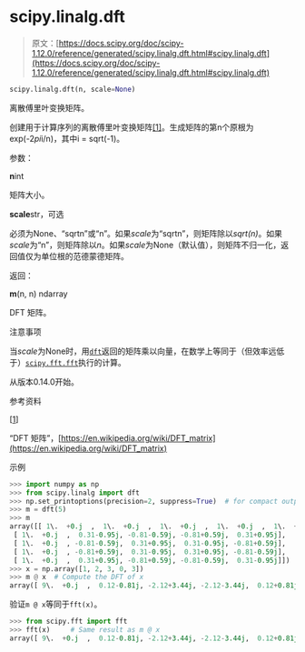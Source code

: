 # scipy.linalg.dft

> 原文：[https://docs.scipy.org/doc/scipy-1.12.0/reference/generated/scipy.linalg.dft.html#scipy.linalg.dft](https://docs.scipy.org/doc/scipy-1.12.0/reference/generated/scipy.linalg.dft.html#scipy.linalg.dft)

```py
scipy.linalg.dft(n, scale=None)
```

离散傅里叶变换矩阵。

创建用于计算序列的离散傅里叶变换矩阵[[1]](#r3ef6c9f659fd-1)。生成矩阵的第n个原根为exp(-2*pi*i/n)，其中i = sqrt(-1)。

参数：

**n**int

矩阵大小。

**scale**str，可选

必须为None、“sqrtn”或“n”。如果*scale*为“sqrtn”，则矩阵除以*sqrt(n)*。如果*scale*为“n”，则矩阵除以*n*。如果*scale*为None（默认值），则矩阵不归一化，返回值仅为单位根的范德蒙德矩阵。

返回：

**m**(n, n) ndarray

DFT 矩阵。

注意事项

当*scale*为None时，用[`dft`](#scipy.linalg.dft "scipy.linalg.dft")返回的矩阵乘以向量，在数学上等同于（但效率远低于）[`scipy.fft.fft`](scipy.fft.fft.html#scipy.fft.fft "scipy.fft.fft")执行的计算。

从版本0.14.0开始。

参考资料

[[1](#id1)]

“DFT 矩阵”，[https://en.wikipedia.org/wiki/DFT_matrix](https://en.wikipedia.org/wiki/DFT_matrix)

示例

```py
>>> import numpy as np
>>> from scipy.linalg import dft
>>> np.set_printoptions(precision=2, suppress=True)  # for compact output
>>> m = dft(5)
>>> m
array([[ 1\.  +0.j  ,  1\.  +0.j  ,  1\.  +0.j  ,  1\.  +0.j  ,  1\.  +0.j  ],
 [ 1\.  +0.j  ,  0.31-0.95j, -0.81-0.59j, -0.81+0.59j,  0.31+0.95j],
 [ 1\.  +0.j  , -0.81-0.59j,  0.31+0.95j,  0.31-0.95j, -0.81+0.59j],
 [ 1\.  +0.j  , -0.81+0.59j,  0.31-0.95j,  0.31+0.95j, -0.81-0.59j],
 [ 1\.  +0.j  ,  0.31+0.95j, -0.81+0.59j, -0.81-0.59j,  0.31-0.95j]])
>>> x = np.array([1, 2, 3, 0, 3])
>>> m @ x  # Compute the DFT of x
array([ 9\.  +0.j  ,  0.12-0.81j, -2.12+3.44j, -2.12-3.44j,  0.12+0.81j]) 
```

验证`m @ x`等同于`fft(x)`。

```py
>>> from scipy.fft import fft
>>> fft(x)     # Same result as m @ x
array([ 9\.  +0.j  ,  0.12-0.81j, -2.12+3.44j, -2.12-3.44j,  0.12+0.81j]) 
```
